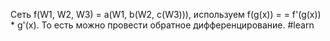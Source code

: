 Сеть f(W1, W2, W3) = a(W1, b(W2, c(W3))), используем f(g(x)) =
= f'(g(x)) * g'(x). То есть можно провести обратное дифференцирование.
#learn 